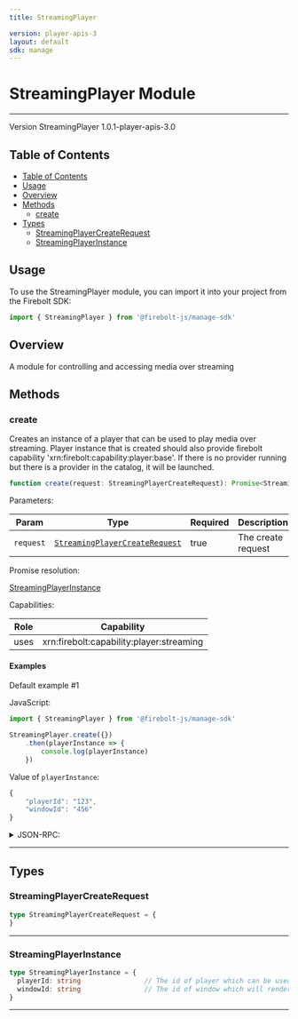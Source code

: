 ```yaml
---
title: StreamingPlayer

version: player-apis-3
layout: default
sdk: manage
---
```


# StreamingPlayer Module
---
Version StreamingPlayer 1.0.1-player-apis-3.0

## Table of Contents
   - [Table of Contents](#table-of-contents)
   - [Usage](#usage)
   - [Overview](#overview)
   - [Methods](#methods)
     - [create](#create)
   - [Types](#types)
     - [StreamingPlayerCreateRequest](#streamingplayercreaterequest)
     - [StreamingPlayerInstance](#streamingplayerinstance)



## Usage
To use the StreamingPlayer module, you can import it into your project from the Firebolt SDK:

```javascript
import { StreamingPlayer } from '@firebolt-js/manage-sdk'
```


## Overview
 A module for controlling and accessing media over streaming

## Methods

### create

Creates an instance of a player that can be used to play media over streaming. Player instance that is created should also provide firebolt capability 'xrn:firebolt:capability:player:base'. If there is no provider running but there is a provider in the catalog, it will be launched.

```typescript
function create(request: StreamingPlayerCreateRequest): Promise<StreamingPlayerInstance>
```

Parameters:

| Param                  | Type                 | Required                 | Description                 |
| ---------------------- | -------------------- | ------------------------ | ----------------------- |
| `request` | [`StreamingPlayerCreateRequest`](#streamingplayercreaterequest) | true | The create request  |


Promise resolution:

[StreamingPlayerInstance](#streamingplayerinstance)

Capabilities:

| Role                  | Capability                 |
| --------------------- | -------------------------- |
| uses | xrn:firebolt:capability:player:streaming |


#### Examples


Default example #1

JavaScript:

```javascript
import { StreamingPlayer } from '@firebolt-js/manage-sdk'

StreamingPlayer.create({})
    .then(playerInstance => {
        console.log(playerInstance)
    })
```

Value of `playerInstance`:

```javascript
{
	"playerId": "123",
	"windowId": "456"
}
```
<details markdown="1" >
<summary>JSON-RPC:</summary>
Request:

```json
{
	"jsonrpc": "2.0",
	"id": 1,
	"method": "StreamingPlayer.create",
	"params": {
		"request": {}
	}
}
```

Response:

```json
{
	"jsonrpc": "2.0",
	"id": 1,
	"result": {
		"playerId": "123",
		"windowId": "456"
	}
}
```
</details>


---



## Types

### StreamingPlayerCreateRequest



```typescript
type StreamingPlayerCreateRequest = {
}
```



---
### StreamingPlayerInstance



```typescript
type StreamingPlayerInstance = {
  playerId: string                // The id of player which can be used to load media or control the player
  windowId: string                // The id of window which will render the media in, can be used to control on screen where the media is shown
}
```



---
